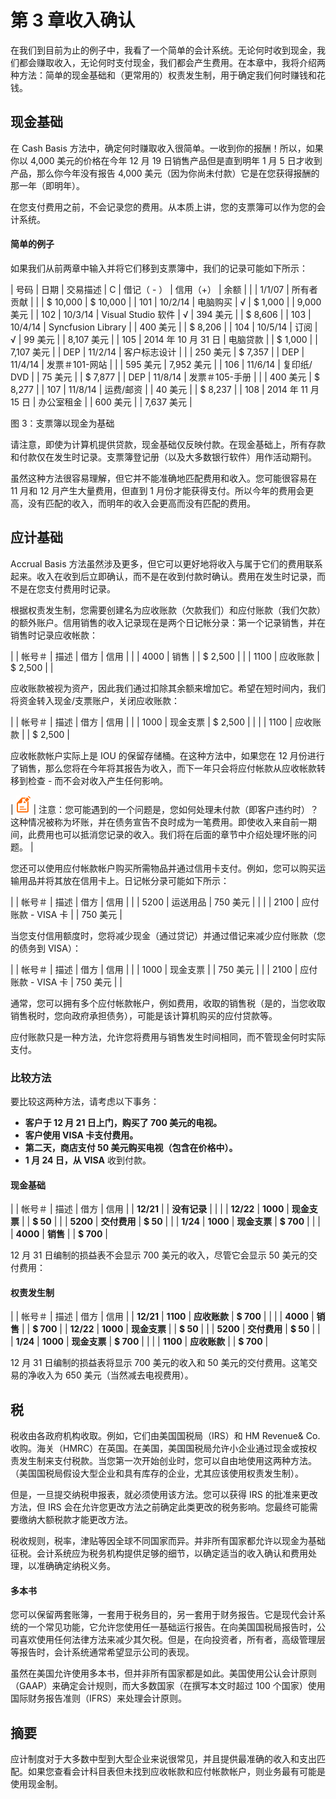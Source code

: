 # 第 3 章收入确认

在我们到目前为止的例子中，我看了一个简单的会计系统。无论何时收到现金，我们都会赚取收入，无论何时支付现金，我们都会产生费用。在本章中，我将介绍两种方法：简单的现金基础和（更常用的）权责发生制，用于确定我们何时赚钱和花钱。

## 现金基础

在 Cash Basis 方法中，确定何时赚取收入很简单。一收到你的报酬！所以，如果你以 4,000 美元的价格在今年 12 月 19 日销售产品但是直到明年 1 月 5 日才收到产品，那么你今年没有报告 4,000 美元（因为你尚未付款）它是在您获得报酬的那一年（即明年）。

在您支付费用之前，不会记录您的费用。从本质上讲，您的支票簿可以作为您的会计系统。

#### 简单的例子

如果我们从前两章中输入并将它们移到支票簿中，我们的记录可能如下所示：

| 号码 | 日期 | 交易描述 | C | 借记（ - ） | 信用（+） | 余额 |
|  | 1/1/07 | 所有者贡献 |  |  | $ 10,000 | $ 10,000 |
| 101 | 10/2/14 | 电脑购买 | √ | $ 1,000 |  | 9,000 美元 |
| 102 | 10/3/14 | Visual Studio 软件 | √ | 394 美元 |  | $ 8,606 |
| 103 | 10/4/14 | Syncfusion Library |  | 400 美元 |  | $ 8,206 |
| 104 | 10/5/14 | 订阅 | √ | 99 美元 |  | 8,107 美元 |
| 105 | 2014 年 10 月 31 日 | 电脑贷款 |  | $ 1,000 |  | 7,107 美元 |
| DEP | 11/2/14 | 客户标志设计 |  |  | 250 美元 | $ 7,357 |
| DEP | 11/4/14 | 发票＃101-网站 |  |  | 595 美元 | 7,952 美元 |
| 106 | 11/6/14 | 复印纸/ DVD |  | 75 美元 |  | $ 7,877 |
| DEP | 11/8/14 | 发票＃105-手册 |  |  | 400 美元 | $ 8,277 |
| 107 | 11/8/14 | 运费/邮资 |  | 40 美元 |  | $ 8,237 |
| 108 | 2014 年 11 月 15 日 | 办公室租金 |  | 600 美元 |  | 7,637 美元 |

图 3：支票簿以现金为基础

请注意，即使为计算机提供贷款，现金基础仅反​​映付款。在现金基础上，所有存款和付款仅在发生时记录。支票簿登记册（以及大多数银行软件）用作活动期刊。

虽然这种方法很容易理解，但它并不能准确地匹配费用和收入。您可能很容易在 11 月和 12 月产生大量费用，但直到 1 月份才能获得支付。所以今年的费用会更高，没有匹配的收入，而明年的收入会更高而没有匹配的费用。

## 应计基础

Accrual Basis 方法虽然涉及更多，但它可以更好地将收入与属于它们的费用联系起来。收入在收到后立即确认，而不是在收到付款时确认。费用在发生时记录，而不是在您支付费用时记录。

根据权责发生制，您需要创建名为应收账款（欠款我们）和应付账款（我们欠款）的额外账户。信用销售的收入记录现在是两个日记帐分录：第一个记录销售，并在销售时记录应收帐款：

|  | 帐号＃ | 描述 | 借方 | 信用 |
|  | 4000 | 销售 |  | $ 2,500 |
|  | 1100 | 应收账款 | $ 2,500 |  |

应收账款被视为资产，因此我们通过扣除其余额来增加它。希望在短时间内，我们将资金转入现金/支票账户，关闭应收账款：

|  | 帐号＃ | 描述 | 借方 | 信用 |
|  | 1000 | 现金支票 | $ 2,500 |  |
|  | 1100 | 应收账款 |  | $ 2,500 |

应收帐款帐户实际上是 IOU 的保留存储桶。在这种方法中，如果您在 12 月份进行了销售，那么您将在今年将其报告为收入，而下一年只会将应付帐款从应收帐款转移到检查 - 而不会对收入产生任何影响。

| ![](img/note.png) | 注意：您可能遇到的一个问题是，您如何处理未付款（即客户违约时）？这种情况被称为坏账，并在债务宣告不良时成为一笔费用。即使收入来自前一期间，此费用也可以抵消您记录的收入。我们将在后面的章节中介绍处理坏账的问题。 |

您还可以使用应付帐款帐户购买所需物品并通过信用卡支付。例如，您可以购买运输用品并将其放在信用卡上。日记帐分录可能如下所示：

|  | 帐号＃ | 描述 | 借方 | 信用 |
|  | 5200 | 运送用品 | 750 美元 |  |
|  | 2100 | 应付账款 - VISA 卡 |  | 750 美元 |

当您支付信用额度时，您将减少现金（通过贷记）并通过借记来减少应付账款（您的债务到 VISA）：

|  | 帐号＃ | 描述 | 借方 | 信用 |
|  | 1000 | 现金支票 |  | 750 美元 |
|  | 2100 | 应付账款 - VISA 卡 | 750 美元 |  |

通常，您可以拥有多个应付帐款帐户，例如费用，收取的销售税（是的，当您收取销售税时，您向政府承担债务），可能是该计算机购买的应付贷款等。

应付账款只是一种方法，允许您将费用与销售发生时间相同，而不管现金何时实际支付。

### 比较方法

要比较这两种方法，请考虑以下事务：

*   **客户于 12 月 21 日上门，购买了 700 美元的电视。**
*   **客户使用 VISA 卡支付费用。**
*   **第二天，商店支付 50 美元购买电视（包含在价格中）。**
*   **1 月 24 日，从 VISA** 收到付款。

#### 现金基础

|  | 帐号＃ | 描述 | 借方 | 信用 |
| **12/21** |  | **没有记录** |  |  |
| **12/22** | **1000** | **现金支票** |  | **$ 50** |
|  | **5200** | **交付费用** | **$ 50** |  |
| **1/24** | **1000** | **现金支票** | **$ 700** |  |
|  | **4000** | **销售** |  | **$ 700** |

12 月 31 日编制的损益表不会显示 700 美元的收入，尽管它会显示 50 美元的交付费用：

#### 权责发生制

|  | 帐号＃ | 描述 | 借方 | 信用 |
| **12/21** | **1100** | **应收账款** | **$ 700** |  |
|  | **4000** | **销售** |  | **$ 700** |
| **12/22** | **1000** | **现金支票** |  | **$ 50** |
|  | **5200** | **交付费用** | **$ 50** |  |
| **1/24** | **1000** | **现金支票** | **$ 700** |  |
|  | **1100** | **应收账款** |  | **$ 700** |

12 月 31 日编制的损益表将显示 700 美元的收入和 50 美元的交付费用。这笔交易的净收入为 650 美元（当然减去电视费用）。

## 税

税收由各政府机构收取。例如，它们由美国国税局（IRS）和 HM Revenue&amp; Co.收购。海关（HMRC）在英国。在美国，美国国税局允许小企业通过现金或按权责发生制来支付税款。当您第一次开始创业时，您可以自由地使用这两种方法。 （美国国税局假设大型企业和具有库存的企业，尤其应该使用权责发生制）。

但是，一旦提交纳税申报表，就必须使用该方法。您可以获得 IRS 的批准来更改方法，但 IRS 会在允许您更改方法之前确定此类更改的税务影响。您最终可能需要缴纳大额税款才能更改方法。

税收规则，税率，津贴等因全球不同国家而异。并非所有国家都允许以现金为基础征税。会计系统应为税务机构提供足够的细节，以确定适当的收入确认和费用处理，以准确确定纳税义务。

#### 多本书

您可以保留两套账簿，一套用于税务目的，另一套用于财务报告。它是现代会计系统的一个常见功能，它允许您使用任一基础运行报告。在向美国国税局报告时，公司喜欢使用任何法律方法来减少其欠税。但是，在向投资者，所有者，高级管理层等报告时，会计系统通常希望显示公司的表现。

虽然在美国允许使用多本书，但并非所有国家都是如此。美国使用公认会计原则（GAAP）来确定会计规则，而大多数国家（在撰写本文时超过 100 个国家）使用国际财务报告准则（IFRS）来处理会计原则。

## 摘要

应计制度对于大多数中型到大型企业来说很常见，并且提供最准确的收入和支出匹配。如果您查看会计科目表但未找到应收帐款和应付帐款帐户，则业务最有可能是使用现金制。